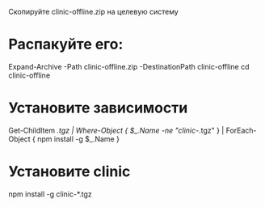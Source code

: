 Скопируйте clinic-offline.zip на целевую систему 

# Распакуйте его:
Expand-Archive -Path clinic-offline.zip -DestinationPath clinic-offline
cd clinic-offline

# Установите зависимости
Get-ChildItem *.tgz | Where-Object { $_.Name -ne "clinic-*.tgz" } | ForEach-Object {
    npm install -g $_.Name
}

# Установите clinic
npm install -g clinic-*.tgz
